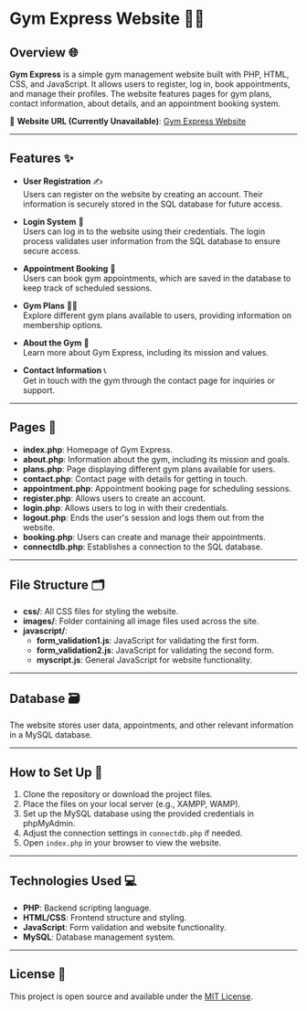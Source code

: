 # Gym Express Website 🏋️‍♀️

## Overview 🌐
**Gym Express** is a simple gym management website built with PHP, HTML, CSS, and JavaScript. It allows users to register, log in, book appointments, and manage their profiles. The website features pages for gym plans, contact information, about details, and an appointment booking system.

🔗 **Website URL (Currently Unavailable)**: [Gym Express Website](https://smcse.city.ac.uk/student/adbs944/IN1010/index.php)

---

## Features ✨

- **User Registration** ✍️  
  Users can register on the website by creating an account. Their information is securely stored in the SQL database for future access.

- **Login System** 🔐  
  Users can log in to the website using their credentials. The login process validates user information from the SQL database to ensure secure access.

- **Appointment Booking** 📅  
  Users can book gym appointments, which are saved in the database to keep track of scheduled sessions.

- **Gym Plans** 🏋️‍♂️  
  Explore different gym plans available to users, providing information on membership options.

- **About the Gym** 📖  
  Learn more about Gym Express, including its mission and values.

- **Contact Information** 📞  
  Get in touch with the gym through the contact page for inquiries or support.

---

## Pages 🔗

- **index.php**: Homepage of Gym Express.
- **about.php**: Information about the gym, including its mission and goals.
- **plans.php**: Page displaying different gym plans available for users.
- **contact.php**: Contact page with details for getting in touch.
- **appointment.php**: Appointment booking page for scheduling sessions.
- **register.php**: Allows users to create an account.
- **login.php**: Allows users to log in with their credentials.
- **logout.php**: Ends the user's session and logs them out from the website.
- **booking.php**: Users can create and manage their appointments.
- **connectdb.php**: Establishes a connection to the SQL database.

---

## File Structure 🗂️

- **css/**: All CSS files for styling the website.
- **images/**: Folder containing all image files used across the site.
- **javascript/**:  
  - **form_validation1.js**: JavaScript for validating the first form.
  - **form_validation2.js**: JavaScript for validating the second form.
  - **myscript.js**: General JavaScript for website functionality.

---

## Database 🗃️

The website stores user data, appointments, and other relevant information in a MySQL database.

---

## How to Set Up 🚀

1. Clone the repository or download the project files.
2. Place the files on your local server (e.g., XAMPP, WAMP).
3. Set up the MySQL database using the provided credentials in phpMyAdmin.
4. Adjust the connection settings in `connectdb.php` if needed.
5. Open `index.php` in your browser to view the website.

---

## Technologies Used 💻

- **PHP**: Backend scripting language.
- **HTML/CSS**: Frontend structure and styling.
- **JavaScript**: Form validation and website functionality.
- **MySQL**: Database management system.

---

## License 📄

This project is open source and available under the [MIT License](LICENSE).
